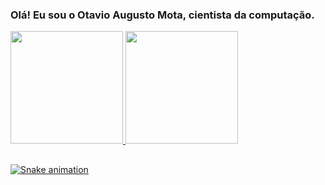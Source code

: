 ### Olá! Eu sou o Otavio Augusto Mota, cientista da computação.

<div align="left">
  <a href="https://github.com/OtavioAMota">
  <img height="180em" src="https://github-readme-stats.vercel.app/api?username=OtavioAMota&show_icons=true&theme=github_dark&include_all_commits=true&count_private=true"/>
  <img height="180em" src="https://github-readme-stats.vercel.app/api/top-langs/?username=OtavioAMota&layout=compact&langs_count=7&theme=github_dark"/>
</div>

  
##
 
![Snake animation](https://github.com/OtavioAMota/OtavioAMota/blob/output/github-contribution-grid-snake.svg)
